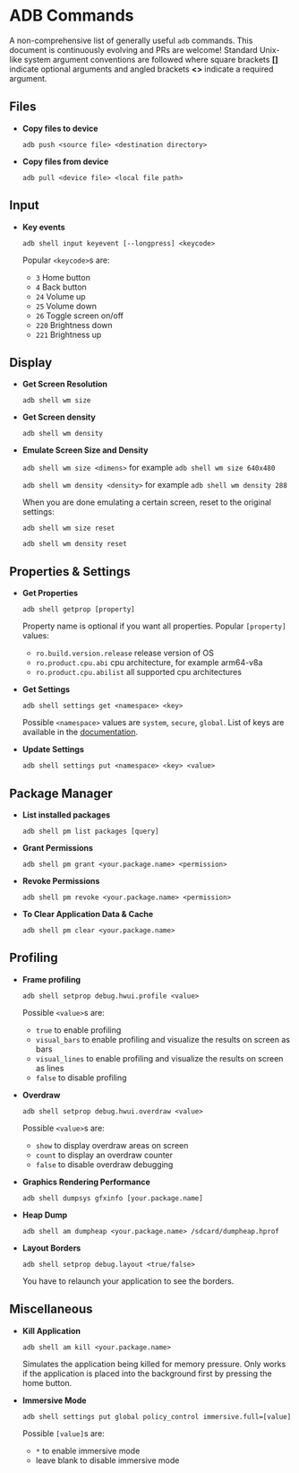 ADB Commands
============

A non-comprehensive list of generally useful `adb` commands. This document is continuously evolving and PRs are welcome! Standard Unix-like system argument conventions are followed where square brackets **[]** indicate optional arguments and angled brackets **<>** indicate a required argument.

Files
-----

- **Copy files to device**

  `adb push <source file> <destination directory>`

- **Copy files from device**
  
  `adb pull <device file> <local file path>`


Input
-----

- **Key events**

  `adb shell input keyevent [--longpress] <keycode>`
  
  Popular `<keycode>`s are:
  - `3`     Home button
  - `4`     Back button
  - `24`    Volume up
  - `25`    Volume down
  - `26`    Toggle screen on/off
  - `220`   Brightness down
  - `221`   Brightness up

Display
-------

- **Get Screen Resolution**

  `adb shell wm size`
  
- **Get Screen density**

  `adb shell wm density`
  
- **Emulate Screen Size and Density**

  `adb shell wm size <dimens>` for example `adb shell wm size 640x480`
  
  `adb shell wm density <density>` for example `adb shell wm density 288`
  
  When you are done emulating a certain screen, reset to the original settings:
  
  `adb shell wm size reset`
  
  `adb shell wm density reset`

Properties & Settings
---------------------

- **Get Properties**

  `adb shell getprop [property]`
  
  Property name is optional if you want all properties. Popular `[property]` values:
  - `ro.build.version.release` release version of OS
  - `ro.product.cpu.abi` cpu architecture, for example arm64-v8a
  - `ro.product.cpu.abilist` all supported cpu architectures
  
- **Get Settings**

  `adb shell settings get <namespace> <key>`
  
  Possible `<namespace>` values are `system`, `secure`, `global`. List of keys are available in the [documentation](https://developer.android.com/reference/android/provider/Settings.NameValueTable.html).
  
- **Update Settings**

  `adb shell settings put <namespace> <key> <value>`

Package Manager
---------------

- **List installed packages**

  `adb shell pm list packages [query]`

- **Grant Permissions**

  `adb shell pm grant <your.package.name> <permission>`
  
- **Revoke Permissions**

  `adb shell pm revoke <your.package.name> <permission>`
  
- **To Clear Application Data & Cache**

  `adb shell pm clear <your.package.name>`


Profiling
---------------------

- **Frame profiling**

  `adb shell setprop debug.hwui.profile <value>`
  
  Possible `<value>`s are:
  - `true` to enable profiling
  - `visual_bars` to enable profiling and visualize the results on screen as bars
  - `visual_lines` to enable profiling and visualize the results on screen as lines
  - `false` to disable profiling

- **Overdraw**

  `adb shell setprop debug.hwui.overdraw <value>`
  
  Possible `<value>`s are:
  - `show` to display overdraw areas on screen
  - `count` to display an overdraw counter
  - `false` to disable overdraw debugging
  
- **Graphics Rendering Performance**
  
  `adb shell dumpsys gfxinfo [your.package.name]`
  
- **Heap Dump**

  `adb shell am dumpheap <your.package.name> /sdcard/dumpheap.hprof`
  
- **Layout Borders**

  `adb shell setprop debug.layout <true/false>`
  
  You have to relaunch your application to see the borders. 
  
Miscellaneous
-------------

- **Kill Application**

  `adb shell am kill <your.package.name>`
  
  Simulates the application being killed for memory pressure. Only works if the application is placed into the background first by pressing the home button.

- **Immersive Mode**
  
  `adb shell settings put global policy_control immersive.full=[value]`
  
  Possible `[value]`s are:
  - `*` to enable immersive mode
  - leave blank to disable immersive mode
